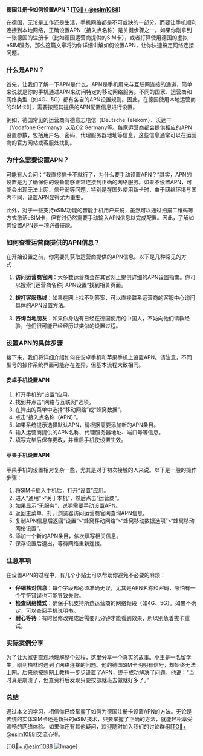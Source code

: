 **德国注册卡如何设置APN？[[TG💪+ @esim1088](https://t.me/s/esim1088)]**

在德国，无论是工作还是生活，手机网络都是不可或缺的一部分。而要让手机顺利连接到本地网络，正确设置APN（接入点名称）是关键步骤之一。如果你刚拿到一张德国的注册卡（比如德国运营商提供的SIM卡），或者打算使用德国的虚拟eSIM服务，那么这篇文章将为你详细讲解如何设置APN，让你快速搞定网络连接问题。

### 什么是APN？

首先，让我们了解一下APN是什么。APN是手机用来与互联网连接的通道，简单来说就是你的手机通过APN来访问特定的移动网络服务。不同的国家、运营商和网络类型（如4G、5G）都有各自的APN设置规则。因此，在德国使用本地运营商的SIM卡时，需要按照其提供的APN配置信息进行设置。

例如，德国常见的运营商有德意志电信（Deutsche Telekom）、沃达丰（Vodafone Germany）以及O2 Germany等。每家运营商都会提供相应的APN设置参数，包括用户名、密码、代理服务器地址等信息。这些信息通常可以在运营商的官方网站或客服处找到。

### 为什么需要设置APN？

可能有人会问：“我直接插卡不就行了，为什么要手动设置APN？”其实，APN的设置是为了确保你的设备能够正常连接到正确的网络服务。如果不设置APN，可能会出现无法上网、信号弱等问题。特别是在国外使用新卡时，由于网络环境与国内不同，设置APN显得尤为重要。

此外，对于一些支持eSIM功能的智能手机用户来说，虽然可以通过扫描二维码等方式激活eSIM卡，但有时仍然需要手动输入APN信息以完成配置。因此，了解如何设置APN是一项必备技能。

### 如何查看运营商提供的APN信息？

在开始设置之前，你需要先获取运营商提供的APN信息。以下是几种常见的方式：

1. **访问运营商官网**：大多数运营商会在其官网上提供详细的APN设置指南。你可以搜索“[运营商名称] APN设置”找到相关页面。
   
2. **拨打客服热线**：如果在网上找不到答案，可以直接联系运营商的客服中心询问具体的APN设置方法。

3. **咨询当地朋友**：如果你身边有已经在德国使用的中国人，不妨向他们请教经验，他们很可能已经经历过类似的设置过程。

### 设置APN的具体步骤

接下来，我们将详细介绍如何在安卓手机和苹果手机上设置APN。请注意，不同型号的操作系统界面可能存在差异，但基本流程大致相同。

#### 安卓手机设置APN

1. 打开手机的“设置”应用。
2. 找到并点击“网络与互联网”选项。
3. 在弹出的菜单中选择“移动网络”或“蜂窝数据”。
4. 点击“接入点名称（APN）”。
5. 如果系统提示选择默认APN，请根据需要添加新的APN条目。
6. 输入运营商提供的APN名称、代理服务器地址、端口号等信息。
7. 填写完毕后保存更改，并重启手机使设置生效。

#### 苹果手机设置APN

苹果手机的设置相对复杂一些，尤其是对于初次接触的人来说。以下是一般的操作步骤：

1. 将SIM卡插入手机后，打开“设置”应用。
2. 进入“通用”>“关于本机”，然后点击“运营商”。
3. 如果显示“无服务”，说明需要手动设置APN。
4. 返回主菜单，打开浏览器访问运营商官网查询APN信息。
5. 复制APN信息后返回“设置”>“蜂窝移动网络”>“蜂窝移动数据选项”>“蜂窝移动网络设置”。
6. 添加一个新的APN条目，依次填写相关信息。
7. 保存设置后退出，等待网络重新连接。

### 注意事项

在设置APN的过程中，有几个小贴士可以帮助你避免不必要的麻烦：

- **仔细核对信息**：每个字段都必须准确无误，尤其是APN名称和密码，哪怕有一个字符错误也可能导致失败。
- **检查网络模式**：确保手机支持所选运营商的网络频段（如4G、5G）。如果不确定，可以查阅手机说明书。
- **耐心等待**：有时候修改完成后需要几分钟才能看到效果，所以别急着拔卡重试。

### 实际案例分享

为了让大家更直观地理解整个过程，这里分享一个真实的故事。小王是一名留学生，刚到柏林时遇到了网络连接的问题。他的德国SIM卡明明有信号，却始终无法上网。后来他按照网上教程一步步设置了APN，终于成功解决了问题。他说：“当时真是崩溃了，但查资料后发现只要按部就班去做就好多了。”

### 总结

通过本文的学习，相信你已经掌握了如何为德国注册卡设置APN的方法。无论是传统的实体SIM卡还是新兴的eSIM技术，只要掌握了正确的方法，就能轻松享受流畅的网络体验。如果你还有其他疑问，欢迎随时加入我们的讨论群组[[TG💪+ @esim1088](https://t.me/s/esim1088)]交流心得。

[[TG💪+ @esim1088](https://t.me/s/esim1088) ![Image](https://i.postimg.cc/4NQfJmqS/Snipaste-2025-05-13-00-14-12.png)]